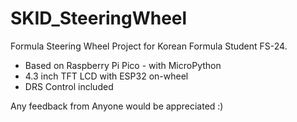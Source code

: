 # SKID_SteeringWheel
Formula Steering Wheel Project
for Korean Formula Student FS-24.
- Based on Raspberry Pi Pico - with MicroPython
- 4.3 inch TFT LCD with ESP32 on-wheel
- DRS Control included

Any feedback from Anyone would be appreciated :)
